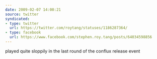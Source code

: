 ```yaml
---
date: 2009-02-07 14:00:21
source: twitter
syndicated:
- type: twitter
  url: https://twitter.com/roytang/statuses/1186287364/
- type: facebook
  url: https://www.facebook.com/stephen.roy.tang/posts/64034598856
---
```


played quite sloppily in the last round of the conflux release event
